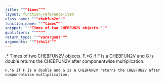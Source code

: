 ```yaml
---
title: """times"""
layout: function-reference-item
class_name: """chebfun2v"""
function_name: """times"""
snippet: """Times of two CHEBFUN2V objects."""
qualifiers: """"""
return_type: """varargout"""
arguments: """(rhs1)"""
---
```


 .* Times of two CHEBFUN2V objects. 
    F.*G if F is a CHEBFUN2V and G is double returns the CHEBFUN2V after
    componentwise multiplication.
 
    F.*G if F is a double and G is a CHEBFUN2V returns the CHEBFUN2V after
    componentwise multiplication.
